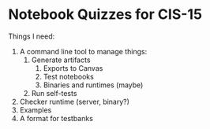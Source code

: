 # Notebook Quizzes for CIS-15

Things I need:

1. A command line tool to manage things:
    1. Generate artifacts
        1. Exports to Canvas 
        1. Test notebooks 
        1. Binaries and runtimes (maybe) 
    1. Run self-tests
1. Checker runtime (server, binary?)
1. Examples 
1. A format for testbanks 
